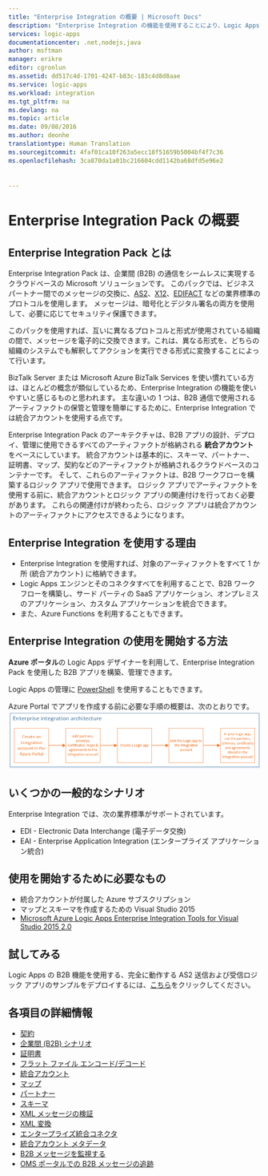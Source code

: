 ```yaml
---
title: "Enterprise Integration の概要 | Microsoft Docs"
description: "Enterprise Integration の機能を使用することにより、Logic Apps を使ってビジネス プロセスと統合シナリオを実現できます。"
services: logic-apps
documentationcenter: .net,nodejs,java
author: msftman
manager: erikre
editor: cgronlun
ms.assetid: dd517c4d-1701-4247-b83c-183c4d8d8aae
ms.service: logic-apps
ms.workload: integration
ms.tgt_pltfrm: na
ms.devlang: na
ms.topic: article
ms.date: 09/08/2016
ms.author: deonhe
translationtype: Human Translation
ms.sourcegitcommit: 4faf01ca10f263a5ecc18f51659b5004bf4f7c36
ms.openlocfilehash: 3ca870da1a01bc216604cdd1142ba68dfd5e96e2


---
```

# <a name="overview-of-the-enterprise-integration-pack"></a>Enterprise Integration Pack の概要
## <a name="what-is-the-enterprise-integration-pack"></a>Enterprise Integration Pack とは
Enterprise Integration Pack は、企業間 (B2B) の通信をシームレスに実現するクラウドベースの Microsoft ソリューションです。 このパックでは、ビジネス パートナー間でのメッセージの交換に、[AS2](app-service-logic-enterprise-integration-as2.md)、[X12](app-service-logic-enterprise-integration-x12.md)、[EDIFACT](app-service-logic-enterprise-integration-edifact.md) などの業界標準のプロトコルを使用します。 メッセージは、暗号化とデジタル署名の両方を使用して、必要に応じてセキュリティ保護できます。 

このパックを使用すれば、互いに異なるプロトコルと形式が使用されている組織の間で、メッセージを電子的に交換できます。これは、異なる形式を、どちらの組織のシステムでも解釈してアクションを実行できる形式に変換することによって行います。 

BizTalk Server または Microsoft Azure BizTalk Services を使い慣れている方は、ほとんどの概念が類似しているため、Enterprise Integration の機能を使いやすいと感じるものと思われます。 主な違いの 1 つは、B2B 通信で使用されるアーティファクトの保管と管理を簡単にするために、Enterprise Integration では統合アカウントを使用する点です。 

Enterprise Integration Pack のアーキテクチャは、B2B アプリの設計、デプロイ、管理に使用できるすべてのアーティファクトが格納される **統合アカウント** をベースにしています。 統合アカウントは基本的に、スキーマ、パートナー、証明書、マップ、契約などのアーティファクトが格納されるクラウドベースのコンテナーです。 そして、これらのアーティファクトは、B2B ワークフローを構築するロジック アプリで使用できます。 ロジック アプリでアーティファクトを使用する前に、統合アカウントとロジック アプリの関連付けを行っておく必要があります。 これらの関連付けが終わったら、ロジック アプリは統合アカウントのアーティファクトにアクセスできるようになります。  

## <a name="why-should-you-use-enterprise-integration"></a>Enterprise Integration を使用する理由
* Enterprise Integration を使用すれば、対象のアーティファクトをすべて 1 か所 (統合アカウント) に格納できます。 
* Logic Apps エンジンとそのコネクタすべてを利用することで、B2B ワークフローを構築し、サード パーティの SaaS アプリケーション、オンプレミスのアプリケーション、カスタム アプリケーションを統合できます。
* また、Azure Functions を利用することもできます。

## <a name="how-to-get-started-with-enterprise-integration"></a>Enterprise Integration の使用を開始する方法
**Azure ポータル**の Logic Apps デザイナーを利用して、Enterprise Integration Pack を使用した B2B アプリを構築、管理できます。  

Logic Apps の管理に [PowerShell](https://msdn.microsoft.com/library/azure/mt652195.aspx "Logic Apps PowerShell 関連トピック") を使用することもできます。 

Azure Portal でアプリを作成する前に必要な手順の概要は、次のとおりです。![概要の画像](./media/app-service-logic-enterprise-integration-overview/overview-0.png)  

## <a name="what-are-some-common-scenarios"></a>いくつかの一般的なシナリオ
Enterprise Integration では、次の業界標準がサポートされています。   

* EDI - Electronic Data Interchange (電子データ交換)  
* EAI - Enterprise Application Integration (エンタープライズ アプリケーション統合)  

## <a name="heres-what-you-need-to-get-started"></a>使用を開始するために必要なもの
* 統合アカウントが付属した Azure サブスクリプション
* マップとスキーマを作成するための Visual Studio 2015
* [Microsoft Azure Logic Apps Enterprise Integration Tools for Visual Studio 2015 2.0](https://aka.ms/vsmapsandschemas)  

## <a name="try-it"></a>試してみる
Logic Apps の B2B 機能を使用する、完全に動作する AS2 送信および受信ロジック アプリのサンプルをデプロイするには、[こちら](https://github.com/Azure/azure-quickstart-templates/tree/master/201-logic-app-as2-send-receive)をクリックしてください。

## <a name="learn-more-about"></a>各項目の詳細情報
* [契約](app-service-logic-enterprise-integration-agreements.md "エンタープライズ統合契約についての詳細情報")
* [企業間 (B2B) シナリオ](app-service-logic-enterprise-integration-b2b.md "B2B 機能を使用したロジック アプリの作成方法についての詳細情報")  
* [証明書](app-service-logic-enterprise-integration-certificates.md "Enterprise Integration の証明書についての詳細情報")
* [フラット ファイル エンコード/デコード](app-service-logic-enterprise-integration-flatfile.md "フラット ファイル コンテンツをエンコードおよびデコードする方法についての詳細情報")  
* [統合アカウント](app-service-logic-enterprise-integration-accounts.md "統合アカウントについての詳細情報")
* [マップ](app-service-logic-enterprise-integration-maps.md "Enterprise Integration のマップについての詳細情報")
* [パートナー](app-service-logic-enterprise-integration-partners.md "Enterprise Integration のパートナーについての詳細情報")
* [スキーマ](app-service-logic-enterprise-integration-schemas.md "Enterprise Integration のスキーマについての詳細情報")
* [XML メッセージの検証](app-service-logic-enterprise-integration-xml.md "ロジック アプリを使用した XML メッセージの検証方法についての詳細情報")
* [XML 変換](app-service-logic-enterprise-integration-transform.md "Enterprise Integration のマップについての詳細情報")
* [エンタープライズ統合コネクタ](../connectors/apis-list.md "Enterprise Integration Pack コネクタについての詳細情報")
* [統合アカウント メタデータ](app-service-logic-enterprise-integration-metadata.md "統合アカウントのメタデータについての詳細情報")
* [B2B メッセージを監視する](app-service-logic-monitor-b2b-message.md "B2B メッセージの監視方法についての詳細情報")
* [OMS ポータルでの B2B メッセージの追跡](app-service-logic-track-b2b-messages-omsportal.md "OMS ポータルでの B2B メッセージの追跡についての詳細情報")




<!--HONumber=Nov16_HO4-->


